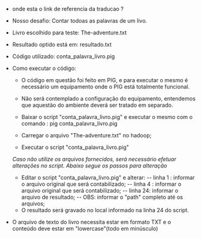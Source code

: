
* onde esta o link de referencia da traducao ?


* Nosso desafio:  Contar todoas as palavras de um livo.

* Livro escolhido para teste: The-adventure.txt

* Resultado optido está em: resultado.txt

* Código utilizado: conta_palavra_livro.pig

* Como executar o código:
	- O código em questão foi feito em PIG, e para executar o mesmo é necessário um equipamento onde o PIG está totalmente funcional.
	- Não será contemplado a configuração do  equipamento, entendemos que aquestão do ambiente deverá ser tratado em separado.
	
	
	- Baixar o script "conta_palavra_livro.pig" e executar o mesmo com o comando : pig conta_palavra_livro.pig
	- Carregar o arquivo "The-adventure.txt" no hadoop;
	- Executar o script "conta_palavra_livro.pig"
	
	*Caso não utilize os arquivos fornecidos, será necessário efetuar alterações no script. Abaixo segue os passos para alteração*
	
	- Editar o script "conta_palavra_livro.pig" e alterar:
		-- linha 1 : informar o arquivo original que será contabilizado;
		-- linha 4 : informar o arquivo original que será contabilizado;
		-- linha 24: informar o arquivo de resultado;
		-- OBS: informar o "path" completo até os arquivos;
	- O resultado será gravado no local informado na linha 24 do script.

	
* O arquivo de texto do livro necessita estar em formato TXT e o conteúdo deve estar em "lowercase"(todo em minúsculo)
